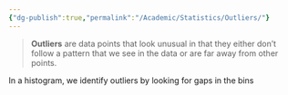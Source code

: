 ```yaml
---
{"dg-publish":true,"permalink":"/Academic/Statistics/Outliers/"}
---
```


>**Outliers** are data points that look unusual in that they either don’t follow a pattern that we see in the data or are far away from other points.
>
In a histogram, we identify outliers by looking for gaps in the bins